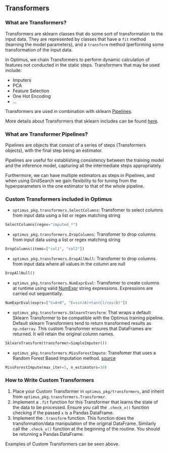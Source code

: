 ## Transformers

### What are Transformers?
Transformers are sklearn classes that do some sort of transformation to the input data. They are represented by classes that have a `fit` method (learning the model parameters), and a `transform` method (performing some transformation of the input data.

In Optimus, we chain Transformers to perform dynamic calculation of features not conducted in the static steps. Transformers that may be used include:

* Imputers
* PCA
* Feature Selection
* One Hot Encoding
* ...

Transformers are used in combination with sklearn [Pipelines](https://scikit-learn.org/stable/modules/generated/sklearn.pipeline.Pipeline.html).

More details about Transformers that sklearn includes can be found [here](https://scikit-learn.org/stable/data_transforms.html).

### What are Transformer Pipelines?

Pipelines are objects that consist of a series of steps (Transformers objects), with the final step being an estimator.

Pipelines are useful for establishing consistency between the training model and the inference model, capturing all the intermediate steps appropriately.

Furthermore, we can have multiple estimators as steps in Pipelines, and when using GridSearch we gain flexibility to for tuning from the hyperparameters in the one estimator to that of the whole pipeline.


### Custom Transformers included in Optimus
* `optimus_pkg.transformers.SelectColumns`: Transfomer to select columns from input data using a list or regex matching string

```python
SelectColumns(regex="imputed_*")
```
* `optimus_pkg.transformers.DropColumns`: Transfomer to drop columns from input data using a list or regex matching string

```python
DropColumns(items=["col1", "col2"])
```
* `optimus_pkg.transformers.DropAllNull`: Transfomer to drop columns from input data where all values in the column are null

```python
DropAllNull()
```
* `optimus_pkg.transformers.NumExprEval`: Transfomer to create columns at runtime using valid [NumExpr](https://numexpr.readthedocs.io/projects/NumExpr3/en/latest/user_guide.html#supported-operators) string expressions. Expressions are carried out sequentially.

```python
NumExprEval(exprs=["C=A+B", "E=sin(A)+tan(C)/cos(B)"])
```
* `optimus_pkg.transformers.SklearnTransform`: That wraps a default Sklearn Transformer to be compatible with the Optimus training pipeline. Default sklearn Transformers tend to return transformed results as `np.ndarray`. This custom Transformer ensures that DataFrames are returned. It will retain the original column names.

```python
SklearnTransform(transformer=SimpleImputer())
```
* `optimus_pkg.transformers.MissForestImpute`: Transfomer that uses a Random Forest Based Imputation method. [source](https://github.com/epsilon-machine/missingpy)

```python
MissForestImpute(max_iter=5, n_estimators=30)
```

### How to Write Custom Transformers
1. Place your Custom Transformer in `optimus_pkg/transformers`, and inherit from `optimus_pkg.transformers.Transformer`.
2. Implement a `.fit` function for this Transformer that learns the state of the data to be processed. Ensure you call the `.check_x()` function checking if the passed `x` is a Pandas DataFrame.
3. Implement the `.transform` function. This function does the transformation/data manipulation of the original DataFrame. Similarly call the `.check_x()` function at the beginning of the routine. You should be returning a Pandas DataFrame.

Examples of Custom Transformers can be seen above.